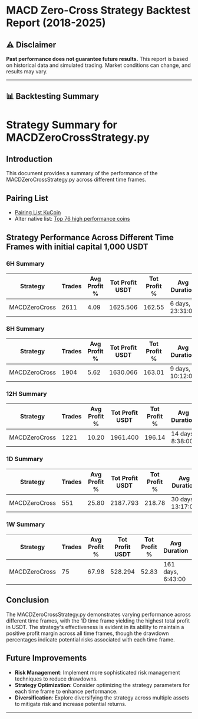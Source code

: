# MACD Zero-Cross Strategy Backtest Report (2018-2025)

## ⚠️ Disclaimer
**Past performance does not guarantee future results.** This report is based on historical data and simulated trading. Market conditions can change, and results may vary.

---

## 📊 Backtesting Summary
# Strategy Summary for MACDZeroCrossStrategy.py

## Introduction
This document provides a summary of the performance of the MACDZeroCrossStrategy.py across different time frames.

## Pairing List
- [Pairing List KuCoin](https://github.com/ingpawat/Freqtrade-strategy-MACDZeroCrossStrategy/blob/main/exchange-and-pair_whitelist.json)
- Alter native list: [Top 76 high performance coins](https://github.com/ingpawat/Freqtrade-strategy-MACDZeroCrossStrategy/blob/main/top_76_Kucoin_with_back_test.json)

## Strategy Performance Across Different Time Frames with initial capital 1,000 USDT

### 6H Summary
| Strategy          | Trades | Avg Profit % | Tot Profit USDT | Tot Profit % | Avg Duration       | Loss | Win % | Drawdown USDT | Drawdown % |
|-------------------|--------|--------------|-----------------|--------------|--------------------|-------|-------|---------------|------------|
| MACDZeroCross     | 2611   | 4.09         | 1625.506        | 162.55       | 6 days, 23:31:00   | 730   | 28.0  | 218.771       | 7.73       |

### 8H Summary
| Strategy          | Trades | Avg Profit % | Tot Profit USDT | Tot Profit % | Avg Duration       | Loss | Win % | Drawdown USDT | Drawdown % |
|-------------------|--------|--------------|-----------------|--------------|--------------------|-------|-------|---------------|------------|
| MACDZeroCross     | 1904   | 5.62         | 1630.066        | 163.01       | 9 days, 10:12:00   | 542   | 28.5  | 185.794       | 9.68       |

### 12H Summary
| Strategy          | Trades | Avg Profit % | Tot Profit USDT | Tot Profit % | Avg Duration       | Loss | Win % | Drawdown USDT | Drawdown % |
|-------------------|--------|--------------|-----------------|--------------|--------------------|-------|-------|---------------|------------|
| MACDZeroCross     | 1221   | 10.20        | 1961.400        | 196.14       | 14 days, 8:38:00  | 366   | 30.0  | 210.123       | 9.94       |

### 1D Summary
| Strategy          | Trades | Avg Profit % | Tot Profit USDT | Tot Profit % | Avg Duration       | Loss | Win % | Drawdown USDT | Drawdown % |
|-------------------|--------|--------------|-----------------|--------------|--------------------|-------|-------|---------------|------------|
| MACDZeroCross     | 551    | 25.80        | 2187.793        | 218.78       | 30 days, 13:17:00 | 196   | 35.6  | 267.184       | 8.37       |

### 1W Summary
| Strategy          | Trades | Avg Profit % | Tot Profit USDT | Tot Profit % | Avg Duration       | Loss | Win % | Drawdown USDT | Drawdown % |
|-------------------|--------|--------------|-----------------|--------------|--------------------|-------|-------|---------------|------------|
| MACDZeroCross     | 75     | 67.98        | 528.294         | 52.83        | 161 days, 6:43:00 | 26    | 34.7  | 78.611        | 5.34       |

## Conclusion
The MACDZeroCrossStrategy.py demonstrates varying performance across different time frames, with the 1D time frame yielding the highest total profit in USDT. The strategy's effectiveness is evident in its ability to maintain a positive profit margin across all time frames, though the drawdown percentages indicate potential risks associated with each time frame.

## Future Improvements
- **Risk Management**: Implement more sophisticated risk management techniques to reduce drawdowns.
- **Strategy Optimization**: Consider optimizing the strategy parameters for each time frame to enhance performance.
- **Diversification**: Explore diversifying the strategy across multiple assets to mitigate risk and increase potential returns.


---


